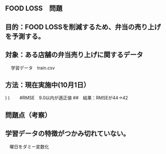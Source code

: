 ## FOOD LOSS　問題
## 目的：FOOD LOSSを削減するため、弁当の売り上げを予測する。

## 対象：ある店舗の弁当売り上げに関するデータ
　 学習データ　train.csv

## 方法：現在実施中(10月1日）
)
)
　　#RMSE　9.0以内が適正値
##　結果：RMSEが44→42

## 問題点（考察）

## 学習データの特徴がつかみ切れていない。
　曜日をダミー変数化


